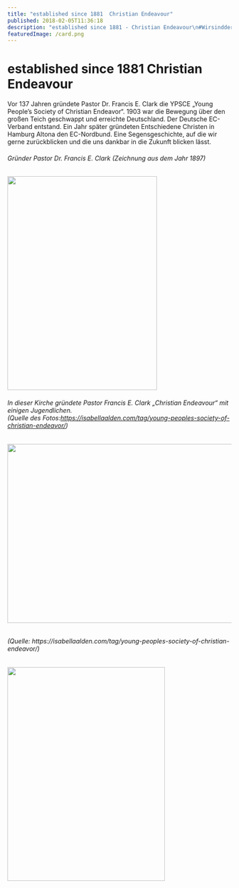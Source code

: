 ```yaml
---
title: "established since 1881  Christian Endeavour"
published: 2018-02-05T11:36:18
description: "established since 1881 - Christian Endeavour\n#WirsindderNordbund #1881 #1904 #ChristianEndeavour #Portland #FranisClark #Segen #Jubiläum #keinbisschenleise"
featuredImage: /card.png
---
```


# established since 1881  Christian Endeavour

<p>Vor 137 Jahren gründete Pastor Dr. Francis E. Clark die YPSCE &#8222;Young People’s Society of Christian Endeavor&#8220;. 1903 war die Bewegung über den großen Teich geschwappt und erreichte Deutschland. Der Deutsche EC-Verband entstand. Ein Jahr später gründeten Entschiedene Christen in Hamburg Altona den EC-Nordbund. Eine Segensgeschichte, auf die wir gerne zurückblicken und die uns dankbar in die Zukunft blicken lässt.</p><h6><em>Gründer Pastor Dr. Francis E. Clark (Zeichnung aus dem Jahr 1897)</em></h6><p></p><p><img src="/old/Francis-E.-Clark-Gründer-des-CE-Bild-von-1898-336x480.jpg" alt width="336" height="480"></p><p></p><h6><span tabindex="0" aria-live="polite" data-ft="{&quot;tn&quot;:&quot;K&quot;}"><span>In dieser Kirche gründete Pastor Francis E. Clark „Christian Endeavour“ mit einigen Jugendlichen.<br>(Quelle des Fotos:<a href="https://isabellaalden.com/tag/young-peoples-society-of-christian-endeavor/" target="_blank" rel="nofollow noopener" data-lynx-mode="async" data-lynx-uri="https://l.facebook.com/l.php?u=https%3A%2F%2Fisabellaalden.com%2Ftag%2Fyoung-peoples-society-of-christian-endeavor%2F&amp;h=ATONrzkgVDk5BfwK4R3AKvig_rILeI-Vob9Ni3hUJv43QXK_ITgWJxNuqwxf9wF1lPLKi9r5uf1uO70AMPuhkfmeOqjKSHnOAnRIwYo2EM0O3rTUtnZdBk7wP4yArCVgI8N1eod-m8MtG3foxLnnDP_l4S979xNYP8A8DZ_nd7Kle0cptUL-d0dn-RbT7q68KsKQYmkG-6dmfiXd5mPBuWqzJyBX58diZ8KteJbLTjui8V4K40msCOw2Jck29Ms">https://isabellaalden.com/<wbr>tag/<wbr>young-peoples-society-of-ch<wbr>ristian-endeavor/</a>)</span></span></h6><p><img src="/old/Gründungskirche-Christian-Endeavour-02.02.1881-640x402.jpg" alt width="640" height="402"></p><h6></h6><h6>(Quelle: https://isabellaalden.com/tag/young-peoples-society-of-christian-endeavor/)</h6><p><img src="/old/Zeitungsartikel-17-Jahre-CE-Christian-Endeavour-001-354x480.jpg" alt width="354" height="480"></p>